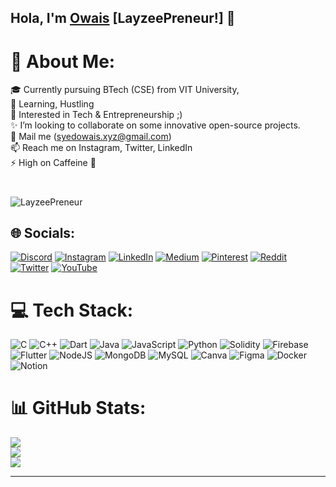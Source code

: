 ## Hola, I'm <a href="https://bit.ly/0wais">Owais</a> [LayzeePreneur!] 👋

# 💫 About Me:
🎓 Currently pursuing BTech (CSE) from VIT University,<br>🌱 Learning, Hustling<br>👀 Interested in Tech & Entrepreneurship ;)<br>✨ I’m looking to collaborate on some innovative open-source projects.<br>💬 Mail me (syedowais.xyz@gmail.com)<br>📫 Reach me on Instagram, Twitter, LinkedIn<br>⚡ High on Caffeine 👾

#
<p align="left"> <img src="https://komarev.com/ghpvc/?username=LayzeePreneur&label=Views&color=blue&style=plastic" alt="LayzeePreneur" /> </p>

## 🌐 Socials:
[![Discord](https://img.shields.io/badge/Discord-%237289DA.svg?logo=discord&logoColor=white)](htttps://discord.gg/CGGefNEP5S) [![Instagram](https://img.shields.io/badge/Instagram-%23E4405F.svg?logo=Instagram&logoColor=white)](https://instagram.com/syed_0wais) [![LinkedIn](https://img.shields.io/badge/LinkedIn-%230077B5.svg?logo=linkedin&logoColor=white)](https://linkedin.com/in/syed-0wais) [![Medium](https://img.shields.io/badge/Medium-12100E?logo=medium&logoColor=white)](https://medium.com/@LayzeePreneur) [![Pinterest](https://img.shields.io/badge/Pinterest-%23E60023.svg?logo=Pinterest&logoColor=white)](https://pinterest.com/LayzeePreneur) [![Reddit](https://img.shields.io/badge/Reddit-%23FF4500.svg?logo=Reddit&logoColor=white)](https://reddit.com/user/LayzeePreneur) [![Twitter](https://img.shields.io/badge/Twitter-%231DA1F2.svg?logo=Twitter&logoColor=white)](https://twitter.com/LayzeePreneur) [![YouTube](https://img.shields.io/badge/YouTube-%23FF0000.svg?logo=YouTube&logoColor=white)](https://www.youtube.com/channel/UC7WjQnR3zHp5V52h3UmYQXg) 

# 💻 Tech Stack:
![C](https://img.shields.io/badge/c-%2300599C.svg?style=for-the-badge&logo=c&logoColor=white) ![C++](https://img.shields.io/badge/c++-%2300599C.svg?style=for-the-badge&logo=c%2B%2B&logoColor=white) ![Dart](https://img.shields.io/badge/dart-%230175C2.svg?style=for-the-badge&logo=dart&logoColor=white) ![Java](https://img.shields.io/badge/java-%23ED8B00.svg?style=for-the-badge&logo=java&logoColor=white) ![JavaScript](https://img.shields.io/badge/javascript-%23323330.svg?style=for-the-badge&logo=javascript&logoColor=%23F7DF1E) ![Python](https://img.shields.io/badge/python-3670A0?style=for-the-badge&logo=python&logoColor=ffdd54) ![Solidity](https://img.shields.io/badge/Solidity-%23363636.svg?style=for-the-badge&logo=solidity&logoColor=white) ![Firebase](https://img.shields.io/badge/firebase-%23039BE5.svg?style=for-the-badge&logo=firebase) ![Flutter](https://img.shields.io/badge/Flutter-%2302569B.svg?style=for-the-badge&logo=Flutter&logoColor=white) ![NodeJS](https://img.shields.io/badge/node.js-6DA55F?style=for-the-badge&logo=node.js&logoColor=white)  ![MongoDB](https://img.shields.io/badge/MongoDB-%234ea94b.svg?style=for-the-badge&logo=mongodb&logoColor=white) ![MySQL](https://img.shields.io/badge/mysql-%2300f.svg?style=for-the-badge&logo=mysql&logoColor=white) ![Canva](https://img.shields.io/badge/Canva-%2300C4CC.svg?style=for-the-badge&logo=Canva&logoColor=white) 	![Figma](https://img.shields.io/badge/figma-%23F24E1E.svg?style=for-the-badge&logo=figma&logoColor=white) ![Docker](https://img.shields.io/badge/docker-%230db7ed.svg?style=for-the-badge&logo=docker&logoColor=white) ![Notion](https://img.shields.io/badge/Notion-%23000000.svg?style=for-the-badge&logo=notion&logoColor=white)
# 📊 GitHub Stats:
![](https://github-readme-stats.vercel.app/api?username=LayzeePreneur&theme=city_light&hide_border=false&include_all_commits=true&count_private=true)<br/>
![](https://github-readme-streak-stats.herokuapp.com/?user=LayzeePreneur&theme=city_light&hide_border=false)<br/>
![](https://github-readme-stats.vercel.app/api/top-langs/?username=LayzeePreneur&theme=city_light&hide_border=false&include_all_commits=true&count_private=true&layout=compact)

---


